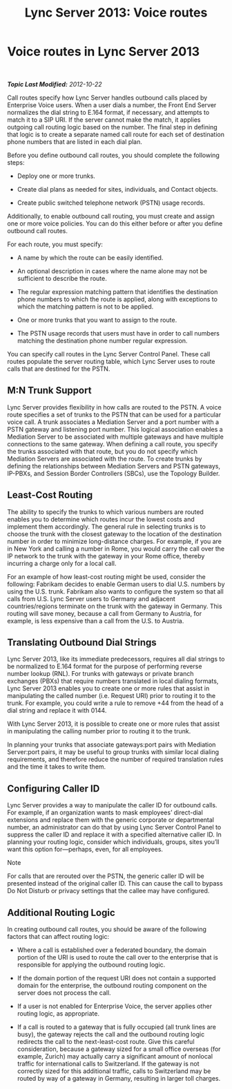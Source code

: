 ﻿---
title: 'Lync Server 2013: Voice routes'
TOCTitle: Voice routes
ms:assetid: a2ddf327-2ec4-407b-af0f-276f2b13eefd
ms:mtpsurl: https://technet.microsoft.com/en-us/library/Gg412757(v=OCS.15)
ms:contentKeyID: 48185038
ms.date: 07/23/2014
mtps_version: v=OCS.15
---

<div data-xmlns="http://www.w3.org/1999/xhtml">

<div class="topic" data-xmlns="http://www.w3.org/1999/xhtml" data-msxsl="urn:schemas-microsoft-com:xslt" data-cs="http://msdn.microsoft.com/en-us/">

<div data-asp="http://msdn2.microsoft.com/asp">

# Voice routes in Lync Server 2013

</div>

<div id="mainSection">

<div id="mainBody">

<span> </span>

_**Topic Last Modified:** 2012-10-22_

Call routes specify how Lync Server handles outbound calls placed by Enterprise Voice users. When a user dials a number, the Front End Server normalizes the dial string to E.164 format, if necessary, and attempts to match it to a SIP URI. If the server cannot make the match, it applies outgoing call routing logic based on the number. The final step in defining that logic is to create a separate named call route for each set of destination phone numbers that are listed in each dial plan.

Before you define outbound call routes, you should complete the following steps:

  - Deploy one or more trunks.

  - Create dial plans as needed for sites, individuals, and Contact objects.

  - Create public switched telephone network (PSTN) usage records.

Additionally, to enable outbound call routing, you must create and assign one or more voice policies. You can do this either before or after you define outbound call routes.

For each route, you must specify:

  - A name by which the route can be easily identified.

  - An optional description in cases where the name alone may not be sufficient to describe the route.

  - The regular expression matching pattern that identifies the destination phone numbers to which the route is applied, along with exceptions to which the matching pattern is not to be applied.

  - One or more trunks that you want to assign to the route.

  - The PSTN usage records that users must have in order to call numbers matching the destination phone number regular expression.

You can specify call routes in the Lync Server Control Panel. These call routes populate the server routing table, which Lync Server uses to route calls that are destined for the PSTN.

<div>

## M:N Trunk Support

Lync Server provides flexibility in how calls are routed to the PSTN. A voice route specifies a set of trunks to the PSTN that can be used for a particular voice call. A trunk associates a Mediation Server and a port number with a PSTN gateway and listening port number. This logical association enables a Mediation Server to be associated with multiple gateways and have multiple connections to the same gateway. When defining a call route, you specify the trunks associated with that route, but you do not specify which Mediation Servers are associated with the route. To create trunks by defining the relationships between Mediation Servers and PSTN gateways, IP-PBXs, and Session Border Controllers (SBCs), use the Topology Builder.

</div>

<div>

## Least-Cost Routing

The ability to specify the trunks to which various numbers are routed enables you to determine which routes incur the lowest costs and implement them accordingly. The general rule in selecting trunks is to choose the trunk with the closest gateway to the location of the destination number in order to minimize long-distance charges. For example, if you are in New York and calling a number in Rome, you would carry the call over the IP network to the trunk with the gateway in your Rome office, thereby incurring a charge only for a local call.

For an example of how least-cost routing might be used, consider the following: Fabrikam decides to enable German users to dial U.S. numbers by using the U.S. trunk. Fabrikam also wants to configure the system so that all calls from U.S. Lync Server users to Germany and adjacent countries/regions terminate on the trunk with the gateway in Germany. This routing will save money, because a call from Germany to Austria, for example, is less expensive than a call from the U.S. to Austria.

</div>

<div>

## Translating Outbound Dial Strings

Lync Server 2013, like its immediate predecessors, requires all dial strings to be normalized to E.164 format for the purpose of performing reverse number lookup (RNL). For trunks with gateways or private branch exchanges (PBXs) that require numbers translated in local dialing formats, Lync Server 2013 enables you to create one or more rules that assist in manipulating the called number (i.e. Request URI) prior to routing it to the trunk. For example, you could write a rule to remove +44 from the head of a dial string and replace it with 0144.

With Lync Server 2013, it is possible to create one or more rules that assist in manipulating the calling number prior to routing it to the trunk.

In planning your trunks that associate gateways:port pairs with Mediation Server:port pairs, it may be useful to group trunks with similar local dialing requirements, and therefore reduce the number of required translation rules and the time it takes to write them.

</div>

<div>

## Configuring Caller ID

Lync Server provides a way to manipulate the caller ID for outbound calls. For example, if an organization wants to mask employees’ direct-dial extensions and replace them with the generic corporate or departmental number, an administrator can do that by using Lync Server Control Panel to suppress the caller ID and replace it with a specified alternative caller ID. In planning your routing logic, consider which individuals, groups, sites you’ll want this option for—perhaps, even, for all employees.

<div class="alert">


> [!NOTE]
> For calls that are rerouted over the PSTN, the generic caller ID will be presented instead of the original caller ID. This can cause the call to bypass Do Not Disturb or privacy settings that the callee may have configured.



</div>

</div>

<div>

## Additional Routing Logic

In creating outbound call routes, you should be aware of the following factors that can affect routing logic:

  - Where a call is established over a federated boundary, the domain portion of the URI is used to route the call over to the enterprise that is responsible for applying the outbound routing logic.

  - If the domain portion of the request URI does not contain a supported domain for the enterprise, the outbound routing component on the server does not process the call.

  - If a user is not enabled for Enterprise Voice, the server applies other routing logic, as appropriate.

  - If a call is routed to a gateway that is fully occupied (all trunk lines are busy), the gateway rejects the call and the outbound routing logic redirects the call to the next-least-cost route. Give this careful consideration, because a gateway sized for a small office overseas (for example, Zurich) may actually carry a significant amount of nonlocal traffic for international calls to Switzerland. If the gateway is not correctly sized for this additional traffic, calls to Switzerland may be routed by way of a gateway in Germany, resulting in larger toll charges.

</div>

</div>

<span> </span>

</div>

</div>

</div>

